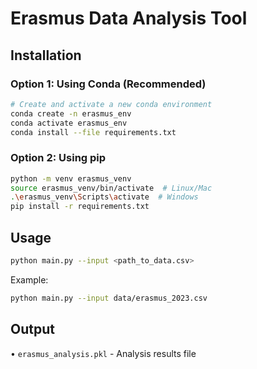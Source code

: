 
# Erasmus Data Analysis Tool

## Installation

### Option 1: Using Conda (Recommended)
```bash
# Create and activate a new conda environment
conda create -n erasmus_env 
conda activate erasmus_env
conda install --file requirements.txt
```

### Option 2: Using pip
```bash
python -m venv erasmus_venv
source erasmus_venv/bin/activate  # Linux/Mac
.\erasmus_venv\Scripts\activate  # Windows
pip install -r requirements.txt
```

## Usage
```bash
python main.py --input <path_to_data.csv>
```
Example:
```bash
python main.py --input data/erasmus_2023.csv
```

## Output
• `erasmus_analysis.pkl` - Analysis results file

